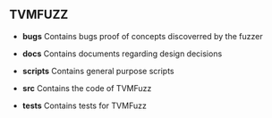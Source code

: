 ## TVMFUZZ

- **bugs**
	Contains bugs proof of concepts discoverred by the fuzzer

- **docs**
	Contains documents regarding design decisions

- **scripts**
	Contains general purpose scripts 

- **src**
	Contains the code of TVMFuzz

- **tests**
	Contains tests for TVMFuzz